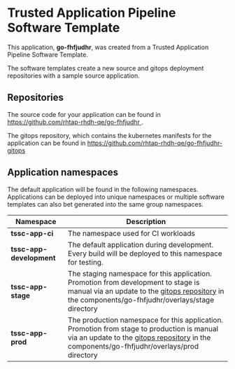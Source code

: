 # Trusted Application Pipeline Software Template

This application, **go-fhfjudhr**, was created from a Trusted Application Pipeline Software Template.

The software templates create a new source and gitops deployment repositories with a sample source application. 

## Repositories

The source code for your application can be found in [https://github.com/rhtap-rhdh-qe/go-fhfjudhr ](https://github.com/rhtap-rhdh-qe/go-fhfjudhr ).
 
The gitops repository, which contains the kubernetes manifests for the application can be found in 
[https://github.com/rhtap-rhdh-qe/go-fhfjudhr-gitops ](https://github.com/rhtap-rhdh-qe/go-fhfjudhr-gitops ) 

## Application namespaces 

The default application will be found in the following namespaces. Applications can be deployed into unique namespaces or multiple software templates can also bet generated into the same group namespaces.  

|  Namespace   |  Description   |  
| -------- | -------- |
| **tssc-app-ci** | The namespace used for CI workloads |
| **tssc-app-development** | The default application during development. Every build will be deployed to this namespace for testing. |
| **tssc-app-stage** | The staging namespace for this application. Promotion from development to stage is manual via an update to the [gitops repository](https://github.com/rhtap-rhdh-qe/go-fhfjudhr-gitops ) in the components/go-fhfjudhr/overlays/stage directory |
| **tssc-app-prod** | The production namespace for this application. Promotion from stage to production is manual via an update to the [gitops repository](https://github.com/rhtap-rhdh-qe/go-fhfjudhr-gitops ) in the components/go-fhfjudhr/overlays/prod directory |